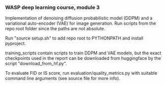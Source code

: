 ### WASP deep learning course, module 3

Implementation of denoising diffusion probabilistic model (DDPM) and a variational auto-encoder (VAE) for image generation.
Run scripts from the repo root folder since the paths are not absolute.

Run "source setup.sh" to add repo root to PYTHONPATH and install pyproject.

training_scripts contain scripts to train DDPM and VAE models, but the exact checkpoints used in the report can be downloaded from huggingface by the script "download_from_hf.py".

To evaluate FID or IS score, run evaluation/quality_metrics.py with suitable command line arguments (see source file for more info).